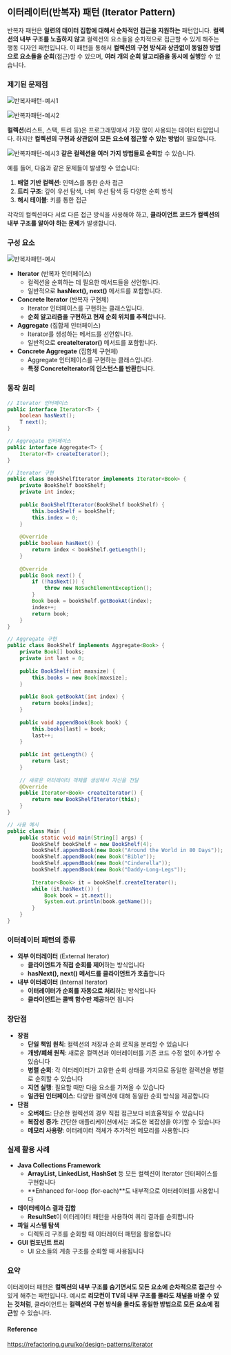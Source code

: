 ## 이터레이터(반복자) 패턴 (Iterator Pattern)

반복자 패턴은 **일련의 데이터 집합에 대해서 순차적인 접근을 지원하는** 패턴입니다.
**컬렉션의 내부 구조를 노출하지 않고** 컬렉션의 요소들을 순차적으로 접근할 수 있게 해주는 행동 디자인 패턴입니다. 이 패턴을 통해서 **컬렉션의 구현 방식과 상관없이 동일한 방법으로 요소들을 순회**(접근)할 수 있으며, **여러 개의 순회 알고리즘을 동시에 실행**할 수 있습니다.

### 제기된 문제점

![반복자패턴-예시1](https://refactoring.guru/images/patterns/content/iterator/iterator-ko.png?id=a29a593168960cbd5a2788d2ff4ecd03)

![반복자패턴-예시2](https://refactoring.guru/images/patterns/diagrams/iterator/problem1.png?id=52ef2fe2d4920e3fed696c221fe757f2)

**컬렉션**(리스트, 스택, 트리 등)은 프로그래밍에서 가장 많이 사용되는 데이터 타입입니다. 하지만 **컬렉션의 구현과 상관없이 모든 요소에 접근할 수 있는 방법**이 필요합니다. 

![반복자패턴-예시3](https://refactoring.guru/images/patterns/diagrams/iterator/problem2.png?id=f9c1a746c787320291c85fdc2a314192)
**같은 컬렉션을 여러 가지 방법들로 순회**할 수 있습니다.

예를 들어, 다음과 같은 문제들이 발생할 수 있습니다:

1. **배열 기반 컬렉션**: 인덱스를 통한 순차 접근
2. **트리 구조**: 깊이 우선 탐색, 너비 우선 탐색 등 다양한 순회 방식
3. **해시 테이블**: 키를 통한 접근

각각의 컬렉션마다 서로 다른 접근 방식을 사용해야 하고, **클라이언트 코드가 컬렉션의 내부 구조를 알아야 하는 문제**가 발생합니다.

### 구성 요소

![반복자패턴-예시](https://refactoring.guru/images/patterns/diagrams/iterator/structure.png?id=35ea851f8f6bbe51d79eb91e6e6519d0)

- **Iterator** (반복자 인터페이스)
  - 컬렉션을 순회하는 데 필요한 메서드들을 선언합니다.
  - 일반적으로 **hasNext(), next()** 메서드를 포함합니다.
- **Concrete Iterator** (반복자 구현체)
  - Iterator 인터페이스를 구현하는 클래스입니다.
  - **순회 알고리즘을 구현하고 현재 순회 위치를 추적**합니다.
- **Aggregate** (집합체 인터페이스)
  - Iterator를 생성하는 메서드를 선언합니다.
  - 일반적으로 **createIterator()** 메서드를 포함합니다.
- **Concrete Aggregate** (집합체 구현체)
  - Aggregate 인터페이스를 구현하는 클래스입니다.
  - **특정 ConcreteIterator의 인스턴스를 반환**합니다.

### 동작 원리

```java
// Iterator 인터페이스
public interface Iterator<T> {
    boolean hasNext();
    T next();
}

// Aggregate 인터페이스
public interface Aggregate<T> {
    Iterator<T> createIterator();
}

// Iterator 구현
public class BookShelfIterator implements Iterator<Book> {
    private BookShelf bookShelf;
    private int index;
    
    public BookShelfIterator(BookShelf bookShelf) {
        this.bookShelf = bookShelf;
        this.index = 0;
    }
    
    @Override
    public boolean hasNext() {
        return index < bookShelf.getLength();
    }
    
    @Override
    public Book next() {
        if (!hasNext()) {
            throw new NoSuchElementException();
        }
        Book book = bookShelf.getBookAt(index);
        index++;
        return book;
    }
}

// Aggregate 구현
public class BookShelf implements Aggregate<Book> {
    private Book[] books;
    private int last = 0;
    
    public BookShelf(int maxsize) {
        this.books = new Book[maxsize];
    }
    
    public Book getBookAt(int index) {
        return books[index];
    }
    
    public void appendBook(Book book) {
        this.books[last] = book;
        last++;
    }
    
    public int getLength() {
        return last;
    }
    
    // 새로운 이터레이터 객체를 생성해서 자신을 전달
    @Override
    public Iterator<Book> createIterator() {
        return new BookShelfIterator(this);
    }
}

// 사용 예시
public class Main {
    public static void main(String[] args) {
        BookShelf bookShelf = new BookShelf(4);
        bookShelf.appendBook(new Book("Around the World in 80 Days"));
        bookShelf.appendBook(new Book("Bible"));
        bookShelf.appendBook(new Book("Cinderella"));
        bookShelf.appendBook(new Book("Daddy-Long-Legs"));
        
        Iterator<Book> it = bookShelf.createIterator();
        while (it.hasNext()) {
            Book book = it.next();
            System.out.println(book.getName());
        }
    }
}
```

### 이터레이터 패턴의 종류

- **외부 이터레이터** (External Iterator)
  - **클라이언트가 직접 순회를 제어**하는 방식입니다
  - **hasNext(), next() 메서드를 클라이언트가 호출**합니다
- **내부 이터레이터** (Internal Iterator)
  - **이터레이터가 순회를 자동으로 처리**하는 방식입니다
  - **클라이언트는 콜백 함수만 제공**하면 됩니다

### 장단점

- **장점**
  - **단일 책임 원칙**: 컬렉션의 저장과 순회 로직을 분리할 수 있습니다
  - **개방/폐쇄 원칙**: 새로운 컬렉션과 이터레이터를 기존 코드 수정 없이 추가할 수 있습니다
  - **병렬 순회**: 각 이터레이터가 고유한 순회 상태를 가지므로 동일한 컬렉션을 병렬로 순회할 수 있습니다
  - **지연 실행**: 필요할 때만 다음 요소를 가져올 수 있습니다
  - **일관된 인터페이스**: 다양한 컬렉션에 대해 동일한 순회 방식을 제공합니다
- **단점**
  - **오버헤드**: 단순한 컬렉션의 경우 직접 접근보다 비효율적일 수 있습니다
  - **복잡성 증가**: 간단한 애플리케이션에서는 과도한 복잡성을 야기할 수 있습니다
  - **메모리 사용량**: 이터레이터 객체가 추가적인 메모리를 사용합니다

### 실제 활용 사례

- **Java Collections Framework**
  - **ArrayList, LinkedList, HashSet** 등 모든 컬렉션이 Iterator 인터페이스를 구현합니다
  - **Enhanced for-loop (for-each)**도 내부적으로 이터레이터를 사용합니다
- **데이터베이스 결과 집합**
  - **ResultSet**이 이터레이터 패턴을 사용하여 쿼리 결과를 순회합니다
- **파일 시스템 탐색**
  - 디렉토리 구조를 순회할 때 이터레이터 패턴을 활용합니다
- **GUI 컴포넌트 트리**
  - UI 요소들의 계층 구조를 순회할 때 사용됩니다

### 요약

이터레이터 패턴은 **컬렉션의 내부 구조를 숨기면서도 모든 요소에 순차적으로 접근**할 수 있게 해주는 패턴입니다. 예시로 **리모컨이 TV의 내부 구조를 몰라도 채널을 바꿀 수 있는 것처럼**, 클라이언트는 **컬렉션의 구현 방식을 몰라도 동일한 방법으로 모든 요소에 접근**할 수 있습니다.

#### Reference

https://refactoring.guru/ko/design-patterns/iterator